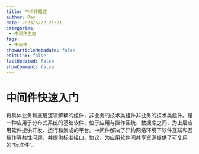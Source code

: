 ```yaml
---
title: 中间件概述
author: Ray
date: 2023/6/22 21:21
categories:
 - 中间件生态
tags:
 - 中间件
showArticleMetadata: false
editLink: false
lastUpdated: false
showComment: false
---
```

# 中间件快速入门

将具体业务和底层逻辑解耦的组件，非业务的技术类组件非业务的技术类组件。是一种应用于分布式系统的基础软件，位于应用与操作系统、数据库之间，为上层应用软件提供开发、运行和集成的平台。中间件解决了异构网络环境下软件互联和互操作等共性问题，并提供标准接口、协议，为应用软件间共享资源提供了可复用的“标准件”。
